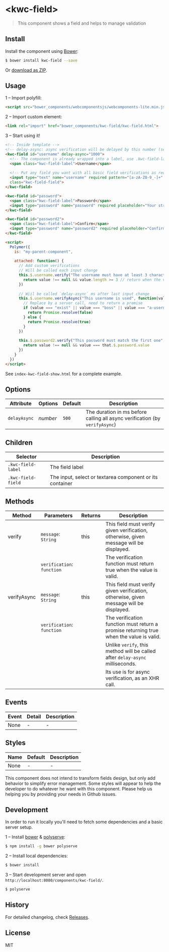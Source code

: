 # &lt;kwc-field&gt;

> This component shows a field and helps to manage validation

## Install

Install the component using [Bower](http://bower.io/):

```sh
$ bower install kwc-field --save
```

Or [download as ZIP](https://github.com/successk/kwc-field/archive/master.zip).

## Usage

1 – Import polyfill:

```html
<script src="bower_components/webcomponentsjs/webcomponents-lite.min.js"></script>
```

2 – Import custom element:

```html
<link rel="import" href="bower_components/kwc-field/kwc-field.html">
```

3 – Start using it!

```html
<!-- Inside template -->
<!-- delay-async: async verification will be delayed by this number (see documentation of the attribute) -->
<kwc-field id="username" delay-async="1000">
  <!-- The component is already wrapped into a label, use .kwc-field-label to include a label text (containing all you want) -->
  <span class="kwc-field-label">Username</span>
  
  <!-- Put any field you want with all basic field verifications as required, pattern, etc. You just need to declare it .kwc-field-field -->
  <input type="text" name="username" required pattern="[a-zA-Z0-9_-]+" maxlength="15" placeholder="Use letters, numbers '_' and '-' only" value="{{username::input}}"
  class="kwc-field-field">
</kwc-field>

<kwc-field id="password">
  <span class="kwc-field-label">Password</span>
  <input type="password" name="password" required placeholder="Your strong password (at least 8 characters)" value="{{password::input}}" class="kwc-field-field">
</kwc-field>

<kwc-field id="password2">
  <span class="kwc-field-label">Confirm</span>
  <input type="password" name="password2" required placeholder="Confirm your password" value="{{password2::input}}" class="kwc-field-field">
</kwc-field>

<script>
  Polymer({
    is: "my-parent-component",
    
    attached: function() {
      // Add custom verifications
      // Will be called each input change
      this.$.username.verify("The username must have at least 3 characters", function(value){
        return value !== null && value.length >= 3 // return when the value is valid
      })
      
      // Wiil be called `delay-async` ms after last input change
      this.$.username.verifyAsync("This username is used", function(value){
        // Replace by a server call, need to return a promise
        if (value === "exist" || value === "boss" || value === "a-username-somebody-wont-think-of-it") {
          return Promise.resolve(false)
        } else {
          return Promise.resolve(true)
        }
      })
      
      this.$.password2.verify("This password must match the first one", function(value){
        return value !== null && value === that.$.password.value
      })
    }
  })
</script>
```

See `index-kwc-field-show.html` for a complete example.

## Options

Attribute    | Options   | Default | Description
---          | ---       | ---     | ---
`delayAsync` | *number*  | `500`   | The duration in ms before calling all async verification (by `verifyAsync`)

## Children

Selector           | Description
---                | ---
`.kwc-field-label` | The field label
`.kwc-field-field` | The input, select or textarea component or its container

## Methods

Method        | Parameters                 | Returns     | Description
---           | ---                        | ---         | ---
verify        | `message`: `String`        | this        | This field must verify given verification, otherwise, given message will be displayed.
              | `verification`: `function` |             | The verification function must return true when the value is valid.
verifyAsync   | `message`: `String`        | this        | This field must verify given verification, otherwise, given message will be displayed.
              | `verification`: `function` |             | The verification function must return a promise returning true when the value is valid.
              |                            |             | Unlike `verify`, this method will be called after `delay-async` milliseconds.
              |                            |             | Its use is for async verification, as an XHR call.

## Events

Event     | Detail   | Description
---       | ---      | ---
None      | -        | -

## Styles

Name | Default | Description
---  | ---     | --
None | -       | -

This component does not intend to transform fields design, but only add behavior to simplify error management.
Some styles will appear to help the developer to do whatever he want with this component.
Please help us helping you by providing your needs in Github issues.

## Development

In order to run it locally you'll need to fetch some dependencies and a basic server setup.

1 – Install [bower](http://bower.io/) & [polyserve](https://npmjs.com/polyserve):

```sh
$ npm install -g bower polyserve
```

2 – Install local dependencies:

```sh
$ bower install
```

3 – Start development server and open `http://localhost:8080/components/kwc-field/`.

```sh
$ polyserve
```

## History

For detailed changelog, check [Releases](https://github.com/successk/kwc-field/releases).

## License

MIT